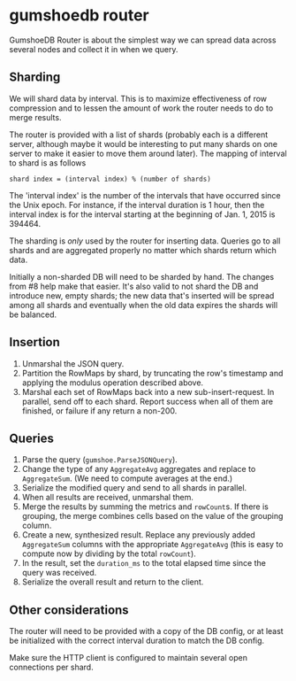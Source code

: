 # gumshoedb router

GumshoeDB Router is about the simplest way we can spread data across several nodes and collect it in when we
query.

## Sharding

We will shard data by interval. This is to maximize effectiveness of row compression and to lessen the amount
of work the router needs to do to merge results.

The router is provided with a list of shards (probably each is a different server, although maybe it would be
interesting to put many shards on one server to make it easier to move them around later). The mapping of
interval to shard is as follows

    shard index = (interval index) % (number of shards)

The 'interval index' is the number of the intervals that have occurred since the Unix epoch. For instance, if
the interval duration is 1 hour, then the interval index is for the interval starting at the beginning of Jan.
1, 2015 is 394464.

The sharding is *only* used by the router for inserting data. Queries go to all shards and are aggregated
properly no matter which shards return which data.

Initially a non-sharded DB will need to be sharded by hand. The changes from #8 help make that easier. It's
also valid to not shard the DB and introduce new, empty shards; the new data that's inserted will be spread
among all shards and eventually when the old data expires the shards will be balanced.

## Insertion

1. Unmarshal the JSON query.
2. Partition the RowMaps by shard, by truncating the row's timestamp and applying the modulus operation
   described above.
3. Marshal each set of RowMaps back into a new sub-insert-request. In parallel, send off to each shard. Report
   success when all of them are finished, or failure if any return a non-200.

## Queries

1. Parse the query (`gumshoe.ParseJSONQuery`).
2. Change the type of any `AggregateAvg` aggregates and replace to `AggregateSum`. (We need to compute
   averages at the end.)
3. Serialize the modified query and send to all shards in parallel.
4. When all results are received, unmarshal them.
5. Merge the results by summing the metrics and `rowCount`s. If there is grouping, the merge combines cells
   based on the value of the grouping column.
6. Create a new, synthesized result. Replace any previously added `AggregateSum` columns with the appropriate
   `AggregateAvg` (this is easy to compute now by dividing by the total `rowCount`).
7. In the result, set the `duration_ms` to the total elapsed time since the query was received.
8. Serialize the overall result and return to the client.

## Other considerations

The router will need to be provided with a copy of the DB config, or at least be initialized with the correct
interval duration to match the DB config.

Make sure the HTTP client is configured to maintain several open connections per shard.
